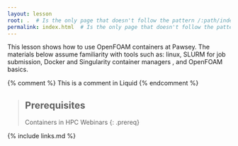 ```yaml
---
layout: lesson
root: .  # Is the only page that doesn't follow the pattern /:path/index.html
permalink: index.html  # Is the only page that doesn't follow the pattern /:path/index.html
---
```

This lesson shows how to use OpenFOAM containers at Pawsey.
The materials below assume familiarity with tools such as:
linux, SLURM for job submission, Docker and Singularity container managers
, and OpenFOAM basics.
<!-- this is an html comment -->

{% comment %} This is a comment in Liquid {% endcomment %}

> ## Prerequisites
>
> Containers in HPC Webinars
{: .prereq}

{% include links.md %}
